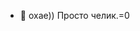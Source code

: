 - 🔮 охае)) Просто челик.=0

<!---
ProstoBit/ProstoBit is a ✨ special ✨ repository because its `README.md` (this file) appears on your GitHub profile.
You can click the Preview link to take a look at your changes.
--->
